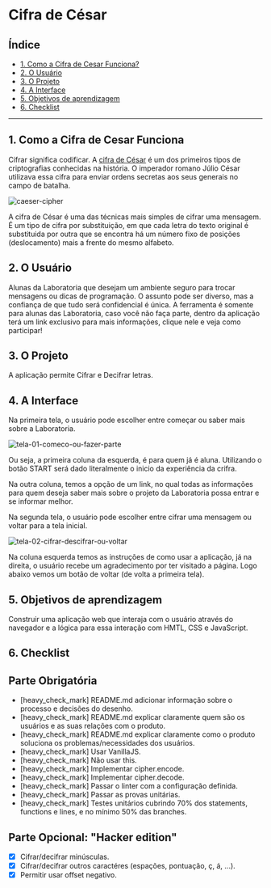# Cifra de César

## Índice

* [1. Como a Cifra de Cesar Funciona?](#1-Como-a-Cifra-de-Cesar-Funciona?)
* [2. O Usuário](#2-O-Usuario)
* [3. O Projeto](#3-O-Projeto)
* [4. A Interface](#4-A-Interface)
* [5. Objetivos de aprendizagem](#5-Objetivos-de-aprendizagem)
* [6. Checklist](#6-Checklist)

***

## 1. Como a Cifra de Cesar Funciona

Cifrar significa codificar. A [cifra de
César](https://pt.wikipedia.org/wiki/Cifra_de_C%C3%A9sar) é um dos primeiros
tipos de criptografias conhecidas na história. O imperador romano Júlio César
utilizava essa cifra para enviar ordens secretas aos seus generais no campo de
batalha.

![caeser-cipher](https://user-images.githubusercontent.com/11894994/60990999-07ffdb00-a320-11e9-87d0-b7c291bc4cd1.png)

A cifra de César é uma das técnicas mais simples de cifrar uma mensagem. É um
tipo de cifra por substituição, em que cada letra do texto original é
substituida por outra que se encontra há um número fixo de posições
(deslocamento) mais a frente do mesmo alfabeto.

## 2.  O Usuário

Alunas da Laboratoria que desejam um ambiente seguro para trocar mensagens ou dicas de programação. O assunto pode ser diverso, mas a confiança de que tudo será confidencial é única. A ferramenta é somente para alunas das Laboratoria, caso você não faça parte, dentro da aplicação terá um link exclusivo para mais informações, clique nele e veja como participar!

## 3. O Projeto

A aplicação permite Cifrar e Decifrar letras.

## 4.  A Interface

Na primeira tela, o usuário pode escolher entre começar ou saber mais sobre a Laboratoria.


![tela-01-comeco-ou-fazer-parte](https://user-images.githubusercontent.com/61169584/79082515-e8f20780-7cfc-11ea-9546-1d4db4755e8a.JPG)

Ou seja, a primeira coluna da esquerda, é para quem já é aluna. Utilizando o botão START será dado literalmente o inicio da experiência da crifra.

Na outra coluna, temos a opção de um link, no qual todas as informações para quem deseja saber mais sobre o projeto da Laboratoria possa entrar e se informar melhor.

Na segunda tela, o usuário pode escolher entre cifrar uma mensagem ou voltar para a tela inicial.

![tela-02-cifrar-descifrar-ou-voltar](https://user-images.githubusercontent.com/61169584/79084075-4b043a00-7d08-11ea-9a3c-60e8450442ae.JPG)

Na coluna esquerda temos as instruções de como usar a aplicação, já na direita, o usuário recebe um agradecimento por ter visitado a página. Logo abaixo vemos um botão de voltar (de volta a primeira tela).

## 5. Objetivos de aprendizagem

Construir uma aplicação web que interaja com o usuário através do navegador e a lógica para essa interação com HMTL, CSS e JavaScript.

## 6. Checklist

## Parte Obrigatória

* [heavy_check_mark] README.md adicionar informação sobre o processo e decisões do desenho.
* [heavy_check_mark] README.md explicar claramente quem são os usuários e as suas relações com o produto.
* [heavy_check_mark] README.md explicar claramente como o produto soluciona os problemas/necessidades dos usuários.
* [heavy_check_mark] Usar VanillaJS.
* [heavy_check_mark] Não usar this.
* [heavy_check_mark] Implementar cipher.encode.
* [heavy_check_mark] Implementar cipher.decode.
* [heavy_check_mark] Passar o linter com a configuração definida.
* [heavy_check_mark] Passar as provas unitárias.
* [heavy_check_mark] Testes unitários cubrindo 70% dos statements, functions e lines, e no mínimo 50% das branches.

## Parte Opcional: "Hacker edition"

* [x] Cifrar/decifrar minúsculas.
* [x] Cifrar/decifrar outros caractéres (espações, pontuação, ç, á, ...).
* [x] Permitir usar offset negativo.
